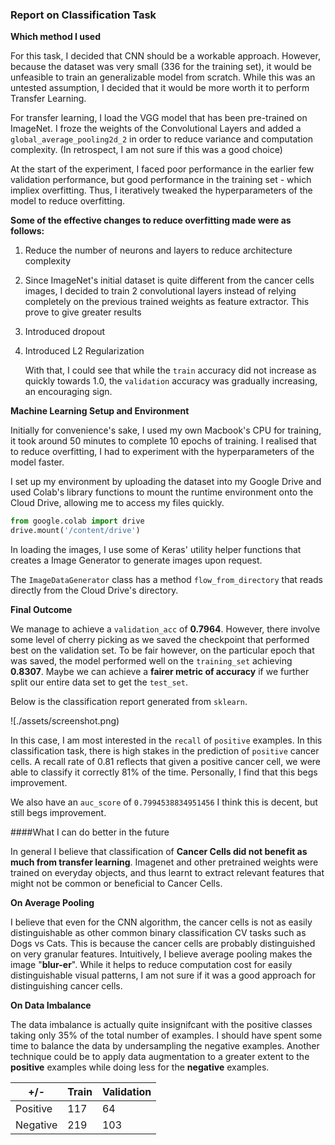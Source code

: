 ### Report on Classification Task

**Which method I used**

For this task, I decided that CNN should be a workable approach. However, because the dataset was very small (336 for the training set), it would be unfeasible to train an generalizable model from scratch. While this was an untested assumption, I decided that it would be more worth it to perform Transfer Learning. 

For transfer learning, I load the VGG model that has been pre-trained on ImageNet. I froze the weights of the Convolutional Layers and added a `global_average_pooling2d_2` in order to reduce variance and computation complexity. (In retrospect, I am not sure if this was a good choice) 

At the start of the experiment, I faced poor performance in the earlier few validation performance, but good performance in the training set - which impliex overfitting. Thus,  I iteratively tweaked the hyperparameters of the model to reduce overfitting. 

**Some of the effective changes to reduce overfitting made were as follows:** 

1. Reduce the number of neurons and layers to reduce architecture complexity 

2. Since ImageNet's initial dataset is quite different from the cancer cells images, I decided to train 2 convolutional layers instead of relying completely on the previous trained weights as feature extractor. This prove to give greater results 

3. Introduced dropout 

4. Introduced L2 Regularization 

   With that, I could see that while the `train` accuracy did not increase as quickly towards 1.0, the `validation` accuracy was gradually increasing, an encouraging sign. 



**Machine Learning Setup and Environment**

Initially for convenience's sake, I used my own Macbook's CPU for training, it took around 50 minutes to complete 10 epochs of training. I realised that to reduce overfitting, I had to experiment with the hyperparameters of the model faster. 

I set up my environment by uploading the dataset into my Google Drive and used Colab's library functions to mount the runtime environment onto the Cloud Drive, allowing me to access my files quickly. 

```python
from google.colab import drive
drive.mount('/content/drive')
```

In loading the images, I use some of Keras' utility helper functions that creates a Image Generator to generate images upon request. 

The `ImageDataGenerator` class has a method `flow_from_directory` that reads directly from the Cloud Drive's directory. 

**Final Outcome**

We manage to achieve a `validation_acc` of **0.7964**. However, there involve some level of cherry picking as we saved the checkpoint that performed best on the validation set. To be fair however, on the particular epoch that was saved, the model performed well on the `training_set` achieving **0.8307**. Maybe we can achieve a **fairer metric of accuracy** if we further split our entire data set to get the `test_set`.

Below is the classification report generated from `sklearn`. 

![./assets/screenshot.png)

 In this case, I am most interested in the `recall` of `positive` examples. In this classification task, there is high stakes in the prediction of `positive` cancer cells. A recall rate of 0.81 reflects that given a positive cancer cell, we were able to classify it correctly 81% of the time. Personally, I find that this begs improvement. 

We also have an `auc_score` of `0.7994538834951456` I think this is decent, but still begs improvement. 

####What I can do better in the future 

In general I believe that classification of **Cancer Cells did not benefit as much from transfer learning**. Imagenet and  other pretrained weights were trained on everyday objects, and thus learnt to extract relevant features that might not be common or beneficial to Cancer Cells. 

**On Average Pooling**

I believe that even for the CNN algorithm, the cancer cells is not as easily distinguishable as other common binary classification CV tasks such as Dogs vs Cats. This is because the cancer cells are probably distinguished on very granular features. Intuitively, I believe average pooling makes the image "**blur-er**". While it helps to reduce computation cost for easily distinguishable visual patterns, I am not sure if it was a good approach for distinguishing cancer cells. 

**On Data Imbalance**

The data imbalance is actually quite insignifcant with the positive classes taking only 35% of the total number of examples. I should have spent some time to balance the data by undersampling the negative examples. Another technique could be to apply data augmentation to a greater extent to the **positive** examples while doing less for the **negative** examples. 

| +/-      | Train | Validation |
| -------- | ----- | ---------- |
| Positive | 117   | 64         |
| Negative | 219   | 103        |

